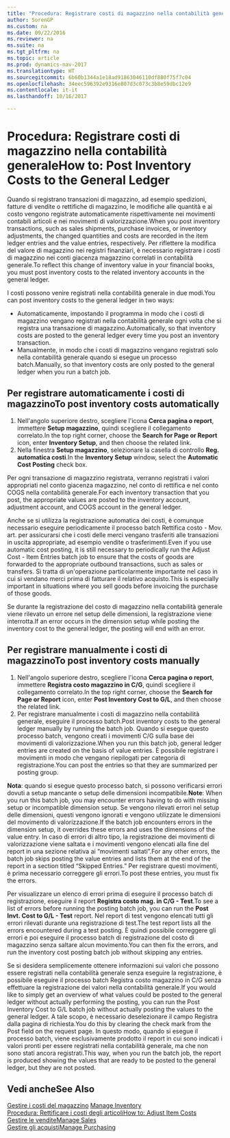 ```yaml
---
title: "Procedura: Registrare costi di magazzino nella contabilità generale"
author: SorenGP
ms.custom: na
ms.date: 09/22/2016
ms.reviewer: na
ms.suite: na
ms.tgt_pltfrm: na
ms.topic: article
ms.prod: dynamics-nav-2017
ms.translationtype: HT
ms.sourcegitcommit: 6b60b1344a1e18ad91863046110df880f75f7c04
ms.openlocfilehash: 34eec596392e9316e807d3c073c3b8e59dbc12e9
ms.contentlocale: it-it
ms.lasthandoff: 10/16/2017

---
```


# <a name="how-to-post-inventory-costs-to-the-general-ledger"></a><span data-ttu-id="e3238-102">Procedura: Registrare costi di magazzino nella contabilità generale</span><span class="sxs-lookup"><span data-stu-id="e3238-102">How to: Post Inventory Costs to the General Ledger</span></span>   
<span data-ttu-id="e3238-103">Quando si registrano transazioni di magazzino, ad esempio spedizioni, fatture di vendite o rettifiche di magazzino, le modifiche alle quantità e ai costo vengono registrate automaticamente rispettivamente nei movimenti contabili articoli e nei movimenti di valorizzazione.</span><span class="sxs-lookup"><span data-stu-id="e3238-103">When you post inventory transactions, such as sales shipments, purchase invoices, or inventory adjustments, the changed quantities and costs are recorded in the item ledger entries and the value entries, respectively.</span></span> <span data-ttu-id="e3238-104">Per riflettere la modifica del valore di magazzino nei registri finanziari, è necessario registrare i costi di magazzino nei conti giacenza magazzino correlati in contabilità generale.</span><span class="sxs-lookup"><span data-stu-id="e3238-104">To reflect this change of inventory value in your financial books, you must post inventory costs to the related inventory accounts in the general ledger.</span></span>

<span data-ttu-id="e3238-105">I costi possono venire registrati nella contabilità generale in due modi.</span><span class="sxs-lookup"><span data-stu-id="e3238-105">You can post inventory costs to the general ledger in two ways:</span></span>

- <span data-ttu-id="e3238-106">Automaticamente, impostando il programma in modo che i costi di magazzino vengano registrati nella contabilità generale ogni volta che si registra una transazione di magazzino.</span><span class="sxs-lookup"><span data-stu-id="e3238-106">Automatically, so that inventory costs are posted to the general ledger every time you post an inventory transaction.</span></span>
- <span data-ttu-id="e3238-107">Manualmente, in modo che i costi di magazzino vengano registrati solo nella contabilità generale quando si esegue un processo batch.</span><span class="sxs-lookup"><span data-stu-id="e3238-107">Manually, so that inventory costs are only posted to the general ledger when you run a batch job.</span></span>


## <a name="to-post-inventory-costs-automatically"></a><span data-ttu-id="e3238-108">Per registrare automaticamente i costi di magazzino</span><span class="sxs-lookup"><span data-stu-id="e3238-108">To post inventory costs automatically</span></span>
1. <span data-ttu-id="e3238-109">Nell'angolo superiore destro, scegliere l'icona **Cerca pagina o report**, immettere **Setup magazzino**, quindi scegliere il collegamento correlato.</span><span class="sxs-lookup"><span data-stu-id="e3238-109">In the top right corner, choose the **Search for Page or Report** icon, enter **Inventory Setup**, and then choose the related link.</span></span>
2. <span data-ttu-id="e3238-110">Nella finestra **Setup magazzino**, selezionare la casella di controllo **Reg. automatica costi**.</span><span class="sxs-lookup"><span data-stu-id="e3238-110">In the **Inventory Setup** window, select the **Automatic Cost Posting** check box.</span></span>

<span data-ttu-id="e3238-111">Per ogni transazione di magazzino registrata, verranno registrati i valori appropriati nel conto giacenza magazzino, nel conto di rettifica e nel conto COGS nella contabilità generale.</span><span class="sxs-lookup"><span data-stu-id="e3238-111">For each inventory transaction that you post, the appropriate values are posted to the inventory account, adjustment account, and COGS account in the general ledger.</span></span>

<span data-ttu-id="e3238-112">Anche se si utilizza la registrazione automatica dei costi, è comunque necessario eseguire periodicamente il processo batch Rettifica costo - Mov. art. per assicurarsi che i costi delle merci vengano trasferiti alle transazioni in uscita appropriate, ad esempio vendite o trasferimenti.</span><span class="sxs-lookup"><span data-stu-id="e3238-112">Even if you use automatic cost posting, it is still necessary to periodically run the Adjust Cost - Item Entries batch job to ensure that the costs of goods are forwarded to the appropriate outbound transactions, such as sales or transfers.</span></span> <span data-ttu-id="e3238-113">Si tratta di un'operazione particolarmente importante nel caso in cui si vendano merci prima di fatturare il relativo acquisto.</span><span class="sxs-lookup"><span data-stu-id="e3238-113">This is especially important in situations where you sell goods before invoicing the purchase of those goods.</span></span>

<span data-ttu-id="e3238-114">Se durante la registrazione del costo di magazzino nella contabilità generale viene rilevato un errore nel setup delle dimensioni, la registrazione viene interrotta.</span><span class="sxs-lookup"><span data-stu-id="e3238-114">If an error occurs in the dimension setup while posting the inventory cost to the general ledger, the posting will end with an error.</span></span>

## <a name="to-post-inventory-costs-manually"></a><span data-ttu-id="e3238-115">Per registrare manualmente i costi di magazzino</span><span class="sxs-lookup"><span data-stu-id="e3238-115">To post inventory costs manually</span></span>
1. <span data-ttu-id="e3238-116">Nell'angolo superiore destro, scegliere l'icona **Cerca pagina o report**, immettere **Registra costo magazzino in C/G**, quindi scegliere il collegamento correlato.</span><span class="sxs-lookup"><span data-stu-id="e3238-116">In the top right corner, choose the **Search for Page or Report** icon, enter **Post Inventory Cost to G/L**, and then choose the related link.</span></span>
2. <span data-ttu-id="e3238-117">Per registrare manualmente i costi di magazzino nella contabilità generale, eseguire il processo batch.</span><span class="sxs-lookup"><span data-stu-id="e3238-117">Post inventory costs to the general ledger manually by running the batch job.</span></span> <span data-ttu-id="e3238-118">Quando si esegue questo processo batch, vengono creati i movimenti C/G sulla base dei movimenti di valorizzazione.</span><span class="sxs-lookup"><span data-stu-id="e3238-118">When you run this batch job, general ledger entries are created on the basis of value entries.</span></span> <span data-ttu-id="e3238-119">È possibile registrare i movimenti in modo che vengano riepilogati per categoria di registrazione.</span><span class="sxs-lookup"><span data-stu-id="e3238-119">You can post the entries so that they are summarized per posting group.</span></span>

<span data-ttu-id="e3238-120">**Nota**: quando si esegue questo processo batch, si possono verificarsi errori dovuti a setup mancante o setup delle dimensioni incompatibile.</span><span class="sxs-lookup"><span data-stu-id="e3238-120">**Note**: When you run this batch job, you may encounter errors having to do with missing setup or incompatible dimension setup.</span></span> <span data-ttu-id="e3238-121">Se vengono rilevati errori nel setup delle dimensioni, questi vengono ignorati e vengono utilizzate le dimensioni del movimento di valorizzazione.</span><span class="sxs-lookup"><span data-stu-id="e3238-121">If the batch job encounters errors in the dimension setup, it overrides these errors and uses the dimensions of the value entry.</span></span> <span data-ttu-id="e3238-122">In caso di errori di altro tipo, la registrazione dei movimenti di valorizzazione viene saltata e i movimenti vengono elencati alla fine del report in una sezione relativa ai “movimenti saltati”.</span><span class="sxs-lookup"><span data-stu-id="e3238-122">For any other errors, the batch job skips posting the value entries and lists them at the end of the report in a section titled “Skipped Entries.”</span></span> <span data-ttu-id="e3238-123">Per registrare questi movimenti, è prima necessario correggere gli errori.</span><span class="sxs-lookup"><span data-stu-id="e3238-123">To post these entries, you must fix the errors.</span></span>

<span data-ttu-id="e3238-124">Per visualizzare un elenco di errori prima di eseguire il processo batch di registrazione, eseguire il report **Registra costo mag. in C/G - Test**.</span><span class="sxs-lookup"><span data-stu-id="e3238-124">To see a list of errors before running the posting batch job, you can run the **Post Invt. Cost to G/L - Test** report.</span></span> <span data-ttu-id="e3238-125">Nel report di test vengono elencati tutti gli errori rilevati durante una registrazione di test.</span><span class="sxs-lookup"><span data-stu-id="e3238-125">The test report lists all the errors encountered during a test posting.</span></span> <span data-ttu-id="e3238-126">È quindi possibile correggere gli errori e poi eseguire il processo batch di registrazione del costo di magazzino senza saltare alcun movimento.</span><span class="sxs-lookup"><span data-stu-id="e3238-126">You can then fix the errors, and run the inventory cost posting batch job without skipping any entries.</span></span>

<span data-ttu-id="e3238-127">Se si desidera semplicemente ottenere informazioni sui valori che possono essere registrati nella contabilità generale senza eseguire la registrazione, è possibile eseguire il processo batch Registra costo magazzino in C/G senza effettuare la registrazione dei valori nella contabilità generale.</span><span class="sxs-lookup"><span data-stu-id="e3238-127">If you would like to simply get an overview of what values could be posted to the general ledger without actually performing the posting, you can run the Post Inventory Cost to G/L batch job without actually posting the values to the general ledger.</span></span> <span data-ttu-id="e3238-128">A tale scopo, è necessario deselezionare il campo Registra dalla pagina di richiesta.</span><span class="sxs-lookup"><span data-stu-id="e3238-128">You do this by clearing the check mark from the Post field on the request page.</span></span> <span data-ttu-id="e3238-129">In questo modo, quando si esegue il processo batch, viene esclusivamente prodotto il report in cui sono indicati i valori pronti per essere registrati nella contabilità generale, ma che non sono stati ancora registrati.</span><span class="sxs-lookup"><span data-stu-id="e3238-129">This way, when you run the batch job, the report is produced showing the values that are ready to be posted to the general ledger, but they are not posted.</span></span>

## <a name="see-also"></a><span data-ttu-id="e3238-130">Vedi anche</span><span class="sxs-lookup"><span data-stu-id="e3238-130">See Also</span></span>
<span data-ttu-id="e3238-131">[Gestire i costi del magazzino](inventory-manage-inventory.md)  </span><span class="sxs-lookup"><span data-stu-id="e3238-131">[Manage Inventory](inventory-manage-inventory.md)  </span></span>  
[<span data-ttu-id="e3238-132">Procedura: Rettificare i costi degli articoli</span><span class="sxs-lookup"><span data-stu-id="e3238-132">How to: Adjust Item Costs</span></span>](inventory-how-adjust-item-costs.md)  
[<span data-ttu-id="e3238-133">Gestire le vendite</span><span class="sxs-lookup"><span data-stu-id="e3238-133">Manage Sales</span></span>](sales-manage-sales.md)  
[<span data-ttu-id="e3238-134">Gestire gli acquisti</span><span class="sxs-lookup"><span data-stu-id="e3238-134">Manage Purchasing</span></span>](purchasing-manage-purchasing.md)

